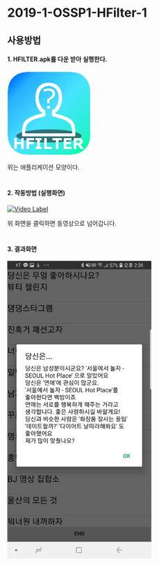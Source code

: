 # 2019-1-OSSP1-HFilter-1

<!--
final demo

Description will be updated later
-->


## 사용방법

#### 1. HFILTER.apk를 다운 받아 실행한다.

![Alt text](/appicon.png)

위는 애플리케이션 모양이다.
#
#### 2. 작동방법 (실행화면)
[![Video Label](http://img.youtube.com/vi/B4grkp8ados/0.jpg)](https://youtu.be/B4grkp8ados)

위 화면을 클릭하면 동영상으로 넘어갑니다.
#
#### 3. 결과화면
![Alt text](/appresult.png)

<!-- 동영상을 그대로 첨부하려 했으나 실패... -->
<!--
[^1]: {% youtube B4grkp8ados %}
#
{% include media.html id="B4grkp8ados" %}
#
<html>
<body>
<iframe width="640" height="360" src="https://www.youtube.com/embed/B4grkp8ados" frameborder="0" gesture="media" allowfullscreen=""></iframe>
</body>
</html>
{% youtube B4grkp8ados %}
#
{% include media.html id="B4grkp8ados" %}
#
<html>
<body>
<iframe width="640" height="360" src="https://www.youtube.com/embed/B4grkp8ados" frameborder="0" gesture="media" allowfullscreen=""></iframe>
</body>
</html>
-->
